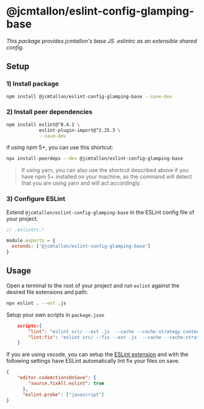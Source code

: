 # @jcmtallon/eslint-config-glamping-base
*This package provides jcmtallon's base JS .eslintrc as an extensible shared config.*


## Setup

### 1) Install package

```bash
npm install @jcmtallon/eslint-config-glamping-base --save-dev
```

### 2) Install peer dependencies

```bash
npm install eslint@^8.4.1 \
            eslint-plugin-import@^2.25.3 \
            --save-dev
```

if using npm 5+, you can use this shortcut:
```bash
npx install-peerdeps --dev @jcmtallon/eslint-config-glamping-base
```
> If using yarn, you can also use the shortcut described above if you have npm 5+ installed on your machine, as the command will detect that you are using yarn and will act accordingly. 

### 3) Configure ESLint

Extend `@jcmtallon/eslint-config-glamping-base` in the ESLint config file of your project.


```js
// .eslintrc.*

module.exports = {
  extends: ['@jcmtallon/eslint-config-glamping-base']
}
```

## Usage

Open a terminal to the root of your project and run `eslint` against the desired file extensions and path:
```bash
npx eslint . --ext .js
```

Setup your own scripts in `package.json`
```json
    scripts:{
        "lint": "eslint src/ --ext .js  --cache --cache-strategy content",
        "lint:fix": "eslint src/ --fix --ext .js  --cache --cache-strategy content",
    }
```

If you are using vscode, you can setup the [ESLint extension](https://marketplace.visualstudio.com/items?itemName=dbaeumer.vscode-eslint) and with the following settings have ESLint automatically lint fix your files on save.

```json
{
    "editor.codeActionsOnSave": {
        "source.fixAll.eslint": true
      },
      "eslint.probe": ["javascript"]
}
```